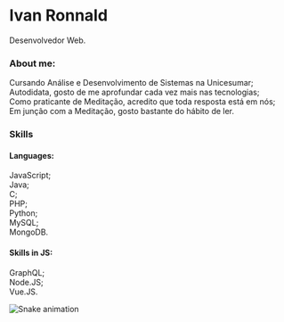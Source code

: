 # Ivan Ronnald

Desenvolvedor Web.

### About me:
Cursando Análise e Desenvolvimento de Sistemas na Unicesumar;  
Autodidata, gosto de me aprofundar cada vez mais nas tecnologias;  
Como praticante de Meditação, acredito que toda resposta está em nós;  
Em junção com a Meditação, gosto bastante do hábito de ler. 

### Skills
#### Languages:
JavaScript;  
Java;  
C;  
PHP;  
Python;  
MySQL;  
MongoDB.

#### Skills in JS:
GraphQL;  
Node.JS;  
Vue.JS.

![Snake animation](https://github.com/Math-Vieira/Math-Vieira/blob/output/github-contribution-grid-snake.svg)
